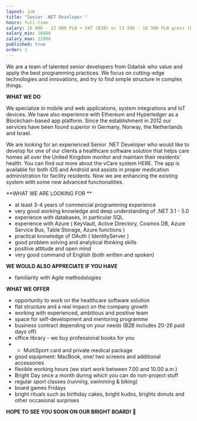 ```yaml
---
layout: job
title: "Senior .NET Developer "
hours: full-time
salary: 16 000 - 22 000 PLN + VAT (B2B) or 13 300 - 18 300 PLN gross (UoP) 
salary_min: 16000
salary_max: 22000
published: true
order: 1
---
```

We are a team of talented senior developers from Gdańsk who value and apply the best programming practices. We focus on cutting-edge technologies and innovations, and try to find simple structure in complex things. 

**WHAT WE DO**

We specialize in mobile and web applications, system integrations and IoT devices. We have also experience with Ethereum and Hyperledger as a Blockchain-based app platform. Since the establishment in 2012 our services have been found superior in Germany, Norway, the Netherlands and Israel.  

We are looking for an experienced Senior .NET Developer who would like to develop for one of our clients a healthcare software solution that helps care homes all over the United Kingdom monitor and maintain their residents’ health. You can find out more about the vCare system HERE. The app is available for both iOS and Android and assists in proper medication administration for facility residents. Now we are enhancing the existing system with some new advanced functionalities. 


**WHAT WE ARE LOOKING FOR **

* at least 3-4 years of commercial programming experience 
* very good working knowledge and deep understanding of .NET 3.1 - 5.0
* experience with databases, in particular SQL
* experience with Azure ( KeyVault, Active Directory, Cosmos DB, Azure Service Bus, Table Storage, Azure functions )
* practical knowledge of OAuth ( IdentityServer )
* good problem solving and analytical thinking skills
* positive attitude and open mind 
* very good command of English (both written and spoken)

**WE WOULD ALSO APPRECIATE IF YOU HAVE**

* familiarity with Agile methodologies 

**WHAT WE OFFER**

* opportunity to work on the healthcare software solution 
* flat structure and a real impact on the company growth 
* working with experienced, ambitious and positive team
* space for self-development and mentoring programme 
* business contract depending on your needs (B2B includes 20-26 paid days off) 
* office library - we buy professional books for you 
* * MultiSport card and private medical package 
* good equipment: MacBook, one/ two screens and additional accessories
* flexible working hours (we start work between 7.00 and 10.00 a.m.)
* Bright Day once a month during which you can do non-project stuff
* regular sport classes (running, swimming & biking) 
* board games Fridays 
* bright rituals such as birthday cakes, bright kudos, brights donuts and other occasional surprises 

**HOPE TO SEE YOU SOON ON OUR BRIGHT BOARD! 🙂**
